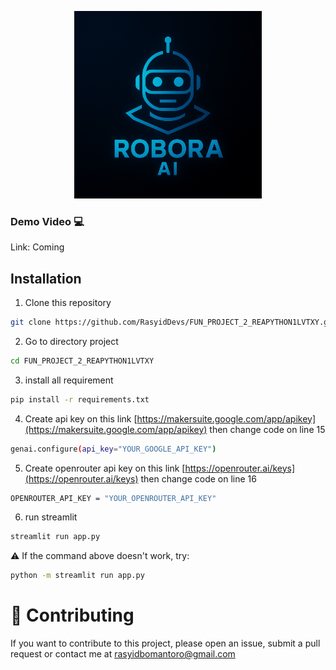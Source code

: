 <p align="center">
  <img src="./assets/documentation/logo.png" alt="Contoh Gambar" width="300" />
</p>


### Demo Video 💻  
Link: Coming
## Installation

1. Clone this repository  
```bash
git clone https://github.com/RasyidDevs/FUN_PROJECT_2_REAPYTHON1LVTXY.git
```
2. Go to directory project
```bash
cd FUN_PROJECT_2_REAPYTHON1LVTXY
```
3. install all requirement
```bash
pip install -r requirements.txt
```
4. Create  api key on this link  [https://makersuite.google.com/app/apikey](https://makersuite.google.com/app/apikey) then change code on line 15
```bash
genai.configure(api_key="YOUR_GOOGLE_API_KEY") 
```
5. Create openrouter api key on this link [https://openrouter.ai/keys](https://openrouter.ai/keys) then change code on line 16
```bash
OPENROUTER_API_KEY = "YOUR_OPENROUTER_API_KEY"  
```
6. run streamlit
```bash
streamlit run app.py
```
⚠️ If the command above doesn't work, try:
```bash
python -m streamlit run app.py
```
# 🤝 Contributing
If you want to contribute to this project, please open an issue, submit a pull request or contact me at
rasyidbomantoro@gmail.com
